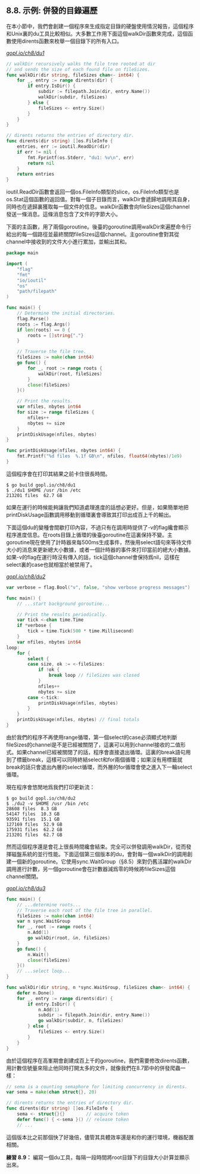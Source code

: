 ## 8.8. 示例: 併發的目錄遍歷

在本小節中，我們會創建一個程序來生成指定目錄的硬盤使用情況報告，這個程序和Unix裏的du工具比較相似。大多數工作用下面這個walkDir函數來完成，這個函數使用dirents函數來枚舉一個目錄下的所有入口。

<u><i>gopl.io/ch8/du1</i></u>
```go
// walkDir recursively walks the file tree rooted at dir
// and sends the size of each found file on fileSizes.
func walkDir(dir string, fileSizes chan<- int64) {
	for _, entry := range dirents(dir) {
		if entry.IsDir() {
			subdir := filepath.Join(dir, entry.Name())
			walkDir(subdir, fileSizes)
		} else {
			fileSizes <- entry.Size()
		}
	}
}

// dirents returns the entries of directory dir.
func dirents(dir string) []os.FileInfo {
	entries, err := ioutil.ReadDir(dir)
	if err != nil {
		fmt.Fprintf(os.Stderr, "du1: %v\n", err)
		return nil
	}
	return entries
}
```

ioutil.ReadDir函數會返回一個os.FileInfo類型的slice，os.FileInfo類型也是os.Stat這個函數的返回值。對每一個子目錄而言，walkDir會遞歸地調用其自身，同時也在遞歸裏獲取每一個文件的信息。walkDir函數會向fileSizes這個channel發送一條消息。這條消息包含了文件的字節大小。

下面的主函數，用了兩個goroutine。後臺的goroutine調用walkDir來遍歷命令行給出的每一個路徑並最終關閉fileSizes這個channel。主goroutine會對其從channel中接收到的文件大小進行累加，並輸出其和。

```go
package main

import (
	"flag"
	"fmt"
	"io/ioutil"
	"os"
	"path/filepath"
)

func main() {
	// Determine the initial directories.
	flag.Parse()
	roots := flag.Args()
	if len(roots) == 0 {
		roots = []string{"."}
	}

	// Traverse the file tree.
	fileSizes := make(chan int64)
	go func() {
		for _, root := range roots {
			walkDir(root, fileSizes)
		}
		close(fileSizes)
	}()

	// Print the results.
	var nfiles, nbytes int64
	for size := range fileSizes {
		nfiles++
		nbytes += size
	}
	printDiskUsage(nfiles, nbytes)
}

func printDiskUsage(nfiles, nbytes int64) {
	fmt.Printf("%d files  %.1f GB\n", nfiles, float64(nbytes)/1e9)
}
```

這個程序會在打印其結果之前卡住很長時間。

```
$ go build gopl.io/ch8/du1
$ ./du1 $HOME /usr /bin /etc
213201 files  62.7 GB
```

如果在運行的時候能夠讓我們知道處理進度的話想必更好。但是，如果簡單地把printDiskUsage函數調用移動到循環裏會導致其打印出成百上千的輸出。

下面這個du的變種會間歇打印內容，不過只有在調用時提供了-v的flag纔會顯示程序進度信息。在roots目錄上循環的後臺goroutine在這裏保持不變。主goroutine現在使用了計時器來每500ms生成事件，然後用select語句來等待文件大小的消息來更新總大小數據，或者一個計時器的事件來打印當前的總大小數據。如果-v的flag在運行時沒有傳入的話，tick這個channel會保持爲nil，這樣在select裏的case也就相當於被禁用了。

<u><i>gopl.io/ch8/du2</i></u>
```go
var verbose = flag.Bool("v", false, "show verbose progress messages")

func main() {
	// ...start background goroutine...

	// Print the results periodically.
	var tick <-chan time.Time
	if *verbose {
		tick = time.Tick(500 * time.Millisecond)
	}
	var nfiles, nbytes int64
loop:
	for {
		select {
		case size, ok := <-fileSizes:
			if !ok {
				break loop // fileSizes was closed
			}
			nfiles++
			nbytes += size
		case <-tick:
			printDiskUsage(nfiles, nbytes)
		}
	}
	printDiskUsage(nfiles, nbytes) // final totals
}
```

由於我們的程序不再使用range循環，第一個select的case必須顯式地判斷fileSizes的channel是不是已經被關閉了，這裏可以用到channel接收的二值形式。如果channel已經被關閉了的話，程序會直接退出循環。這裏的break語句用到了標籤break，這樣可以同時終結select和for兩個循環；如果沒有用標籤就break的話只會退出內層的select循環，而外層的for循環會使之進入下一輪select循環。

現在程序會悠閒地爲我們打印更新流：

```
$ go build gopl.io/ch8/du2
$ ./du2 -v $HOME /usr /bin /etc
28608 files  8.3 GB
54147 files  10.3 GB
93591 files  15.1 GB
127169 files  52.9 GB
175931 files  62.2 GB
213201 files  62.7 GB
```

然而這個程序還是會花上很長時間纔會結束。完全可以併發調用walkDir，從而發揮磁盤系統的並行性能。下面這個第三個版本的du，會對每一個walkDir的調用創建一個新的goroutine。它使用sync.WaitGroup（§8.5）來對仍舊活躍的walkDir調用進行計數，另一個goroutine會在計數器減爲零的時候將fileSizes這個channel關閉。

<u><i>gopl.io/ch8/du3</i></u>
```go
func main() {
	// ...determine roots...
	// Traverse each root of the file tree in parallel.
	fileSizes := make(chan int64)
	var n sync.WaitGroup
	for _, root := range roots {
		n.Add(1)
		go walkDir(root, &n, fileSizes)
	}
	go func() {
		n.Wait()
		close(fileSizes)
	}()
	// ...select loop...
}

func walkDir(dir string, n *sync.WaitGroup, fileSizes chan<- int64) {
	defer n.Done()
	for _, entry := range dirents(dir) {
		if entry.IsDir() {
			n.Add(1)
			subdir := filepath.Join(dir, entry.Name())
			go walkDir(subdir, n, fileSizes)
		} else {
			fileSizes <- entry.Size()
		}
	}
}
```

由於這個程序在高峯期會創建成百上千的goroutine，我們需要修改dirents函數，用計數信號量來阻止他同時打開太多的文件，就像我們在8.7節中的併發爬蟲一樣：

```go
// sema is a counting semaphore for limiting concurrency in dirents.
var sema = make(chan struct{}, 20)

// dirents returns the entries of directory dir.
func dirents(dir string) []os.FileInfo {
	sema <- struct{}{}        // acquire token
	defer func() { <-sema }() // release token
	// ...
```

這個版本比之前那個快了好幾倍，儘管其具體效率還是和你的運行環境，機器配置相關。

**練習 8.9：** 編寫一個du工具，每隔一段時間將root目錄下的目錄大小計算並顯示出來。
